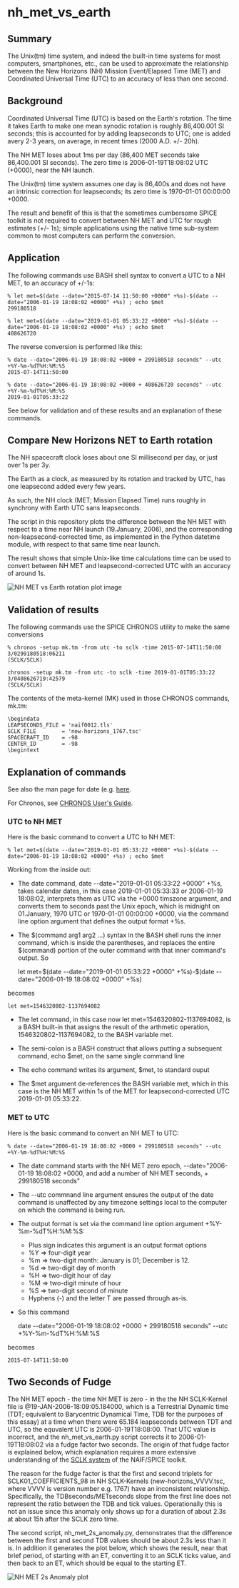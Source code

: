 # nh_met_vs_earth

## Summary

The Unix(tm) time system, and indeed the built-in time systems for most computers, smartphones, etc., can be used to approximate the relationship between the New Horizons (NH) Mission Event/Elapsed Time (MET) and Coordinated Universal Time (UTC) to an accuracy of less than one second.

## Background

Coordinated Universal Time (UTC) is based on the Earth's rotation.  The time it takes Earth to make one mean synodic rotation is roughly 86,400.001 SI seconds; this is accounted for by adding leapseconds to UTC; one is added avery 2-3 years, on average, in recent times (2000 A.D. +/- 20h).

The NH MET loses about 1ms per day (86,400 MET seconds take 86,400.001 SI seconds).  The zero time is 2006-01-19T18:08:02 UTC (+0000), near the NH launch.

The Unix(tm) time system assumes one day is 86,400s and does not have an intrinsic correction for leapseconds; its zero time is 1970-01-01 00:00:00 +0000.

The result and benefit of this is that the sometimes cumbersome SPICE toolkit is not required to convert between NH MET and UTC for rough estimates (+/- 1s); simple applications using the native time sub-system common to most computers can perform the conversion.

## Application

The following commands use BASH shell syntax to convert a UTC to a NH MET, to an accuracy of +/-1s:

    % let met=$(date --date="2015-07-14 11:50:00 +0000" +%s)-$(date --date="2006-01-19 18:08:02 +0000" +%s) ; echo $met
    299180518

    % let met=$(date --date="2019-01-01 05:33:22 +0000" +%s)-$(date --date="2006-01-19 18:08:02 +0000" +%s) ; echo $met
    408626720

The reverse conversion is performed like this:

    % date --date="2006-01-19 18:08:02 +0000 + 299180518 seconds" --utc +%Y-%m-%dT%H:%M:%S
    2015-07-14T11:50:00

    % date --date="2006-01-19 18:08:02 +0000 + 408626720 seconds" --utc +%Y-%m-%dT%H:%M:%S
    2019-01-01T05:33:22

See below for validation and of these results and an explanation of these commands.

## Compare New Horizons NET to Earth rotation

The NH spacecraft clock loses about one SI millisecond per day, or just over 1s per 3y.

The Earth as a clock, as measured by its rotation and tracked by UTC, has one leapsecond added every few years.

As such, the NH clock (MET; Mission Elapsed Time) runs roughly in synchrony with Earth UTC sans leapseconds.

The script in this repository plots the difference between the NH MET with respect to a time near NH launch (19.January, 2006), and the corresponding non-leapsecond-corrected time, as implemented in the Python datetime module, with respect to that same time near launch.

The result shows that simple Unix-like time calculations time can be used to convert between NH MET and leapsecond-corrected UTC with an accuracy of around 1s.

![NH MET vs Earth rotation plot image](nh_met_vs_earth_rotation.png)

## Validation of results

The following commands use the SPICE CHRONOS utility to make the same conversions

    % chronos -setup mk.tm -from utc -to sclk -time 2015-07-14T11:50:00
    3/0299180518:06211                                              (SCLK/SCLK)

    chronos -setup mk.tm -from utc -to sclk -time 2019-01-01T05:33:22
    3/0408626719:42579                                              (SCLK/SCLK)

The contents of the meta-kernel (MK) used in those CHRONOS commands, mk.tm:

    \begindata
    LEAPSECONDS_FILE = 'naif0012.tls'
    SCLK_FILE        = 'new-horizons_1767.tsc'
    SPACECRAFT_ID    = -98
    CENTER_ID        = -98
    \begintext

## Explanation of commands

See also the man page for date (e.g. [here](http://man7.org/linux/man-pages/man1/date.1.html).

For Chronos, see [CHRONOS User's Guide](https://naif.jpl.nasa.gov/pub/naif/utilities/PC_Linux_64bit/chronos.ug).

### UTC to NH MET

Here is the basic command to convert a UTC to NH MET:

    % let met=$(date --date="2019-01-01 05:33:22 +0000" +%s)-$(date --date="2006-01-19 18:08:02 +0000" +%s) ; echo $met

Working from the inside out:

- The date command, date --date="2019-01-01 05:33:22 +0000" +%s, takes calendar dates, in this case 2019-01-01 05:33:33 or 2006-01-19 18:08:02, interprets them as UTC via the +0000 timszone argument, and converts them to seconds past the Unix epoch, which is midnight on 01.January, 1970 UTC or 1970-01-01 00:00:00 +0000, via the command line option argument that defines the output format +%s.

- The $(command arg1 arg2 ...) syntax in the BASH shell runs the inner command, which is inside the parentheses, and replaces the entire $(command) portion of the outer command with that inner command's output.  So

    let met=$(date --date="2019-01-01 05:33:22 +0000" +%s)-$(date --date="2006-01-19 18:08:02 +0000" +%s)

becomes

    let met=1546320802-1137694082

- The let command, in this case now let met=1546320802-1137694082, is a BASH built-in that assigns the result of the arthmetic operation, 1546320802-1137694082, to the BASH variable met.

- The semi-colon is a BASH construct that allows putting a subsequent command, echo $met, on the same single command line

- The echo command writes its argument, $met, to standard ouput

- The $met argument de-references the BASH variable met, which in this case is the NH MET within 1s of the MET for leapsecond-corrected UTC 2019-01-01 05:33:22.

### MET to UTC

Here is the basic command to convert an NH MET to UTC:

    % date --date="2006-01-19 18:08:02 +0000 + 299180518 seconds" --utc +%Y-%m-%dT%H:%M:%S

- The date command starts with the NH MET zero epoch, --date="2006-01-19 18:08:02 +0000, and add a number of NH MET seconds, + 299180518 seconds"

- The --utc commnand line argument ensures the output of the date command is unaffected by any timezone settings local to the computer on which the command is being run.

- The output format is set via the command line option argument +%Y-%m-%dT%H:%M:%S:

  - Plus sign indicates this argument is an output format options
  - %Y => four-digit year
  - %m => two-digit month:  January is 01; December is 12.
  - %d => two-digit day of month
  - %H => two-digit hour of day
  - %M => two-digit minute of hour
  - %S => two-digit second of minute
  - Hyphens (-) and the letter T are passed through as-is.

- So this command

    date --date="2006-01-19 18:08:02 +0000 + 299180518 seconds" --utc +%Y-%m-%dT%H:%M:%S

becomes

    2015-07-14T11:50:00

## Two Seconds of Fudge

The NH MET epoch - the time NH MET is zero - in the the NH SCLK-Kernel file is @19-JAN-2006-18:09:05.184000, which is a Terrestrial Dynamic time (TDT; equivalent to Barycentric Dynamical Time, TDB for the purposes of this essay) at a time when there were 65.184 leapseconds between TDT and UTC, so the equvalent UTC is 2006-01-19T18:08:00.  That UTC value is incorrect, and the nh_met_vs_earth.py script corrects it to 2006-01-19T18:08:02 via a fudge factor two seconds.  The origin of that fudge factor is explained below, which explanation requires a more extensive understanding of the [SCLK system](https://naif.jpl.nasa.gov/pub/naif/toolkit_docs/C/req/sclk.html) of the NAIF/SPICE toolkit.

The reason for the fudge factor is that the first and second triplets for SCLK01_COEFFICIENTS_98 in NH SCLK-Kernels (new-horizons_VVVV.tsc, where VVVV is version number e.g. 1767) have an inconsistent relationship.  Specifically, the TDBseconds/METseconds slope from the first line does not represent the ratio between the TDB and tick values.  Operationally this is not an issue since this anomaly only shows up for a duration of about 2.3s at about 15h after the SCLK zero time.

The second script, nh_met_2s_anomaly.py, demonstrates that the difference between the first and second TDB values should be about 2.3s less than it is.  In addition it generates the plot below, which shows the result, near that brief period, of starting with an ET, converting it to an SCLK ticks value, and then back to an ET, which should be equal to the starting ET.

![NH MET 2s Anomaly plot](nh_met_2s_anomaly.png)

